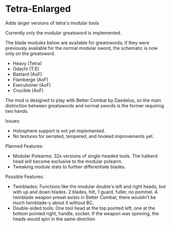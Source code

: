 # Tetra-Enlarged
Adds larger versions of tetra's modular tools

Currently only the modular greatsword is implemented.

The  blade modules below are available for greatswords; if they were previously available for the normal modular sword, the schematic is now only on the greatsword.
- Heavy (Tetra)
- Odachi (T:E)
- Bastard (AoF)
- Flamberge (AoF)
- Executioner (AoF)
- Crucible (AoF)

The mod is designed to play with Better Combat by Daedelus, so the main distinction between greatswords and normal swords is the former requiring two hands.

Issues:
- Holosphere support is not yet implemented.
- No textures for serrated, tempered, and hooked improvements yet.

Planned Features:
- Modular Polearms: 32x versions of single-headed tools. The halberd head will become exclusive to the modular polearm.
- Tweaking module stats to further differentiate blades.
  
Possible Features:
- Twinblades: Functions like the modular double's left and right heads, but with up and down blades. 2 blades, hilt, 1 guard, fuller, no pommel. A twinblade weapon preset exists in Better Combat, there wouldn't be much twinblade-y about it without BC.
- Double-sided tools: One tool head at the top pointed left, one at the bottom pointed right, handle, socket. If the weapon was spinning, the heads would spin in the same direction
